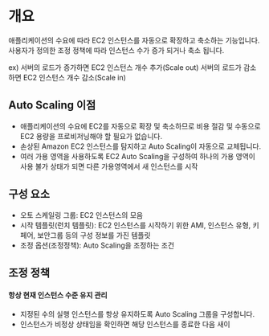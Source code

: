 
# 개요
애플리케이션의 수요에 따라 EC2 인스턴스를 자동으로 확장하고 축소하는 기능입니다. 
사용자가 정의한 조정 정책에 따라 인스턴스 수가 증가 되거나 축소 됩니다. 

ex) 
서버의 로드가 증가하면 EC2 인스턴스 개수 추가(Scale out)
서버의 로드가 감소하면 EC2 인스턴스 개수 감소(Scale in)

## Auto Scaling 이점
- 애플리케이션의 수요에 EC2를 자동으로 확장 및 축소하므로 비용 절감 및 수동으로 EC2 용량을 프로비저닝해야 할 필요가 없습니다.
- 손상된 Amazon EC2 인스턴스를 탐지하고 Auto Scaling이 자동으로 교체됩니다.
- 여러 가용 영역을 사용하도록 EC2 Auto Scaling을 구성하여 하나의 가용 영역이 사용 불가 상태가 되면 다른 가용영역에서 새 인스턴스를 시작 
## 구성 요소
- 오토 스케일링 그룹: EC2 인스턴스의 모음
- 시작 템플릿(런치 템플릿): EC2 인스턴스를 시작하기 위한 AMI, 인스턴스 유형, 키 페어, 보안그룹 등의 구성 정보를 가진 템플릿
- 조정 옵션(조정정책): Auto Scaling을 조정하는 조건



## 조정 정책
#### 항상 현재 인스턴스 수준 유지 관리
- 지정된 수의 실행 인스턴스를 항상 유지하도록 Auto Scaling 그룹을 구성합니다.
- 인스턴스가 비정상 상태임을 확인하면 해당 인스턴스를 종료한 다음 새이


